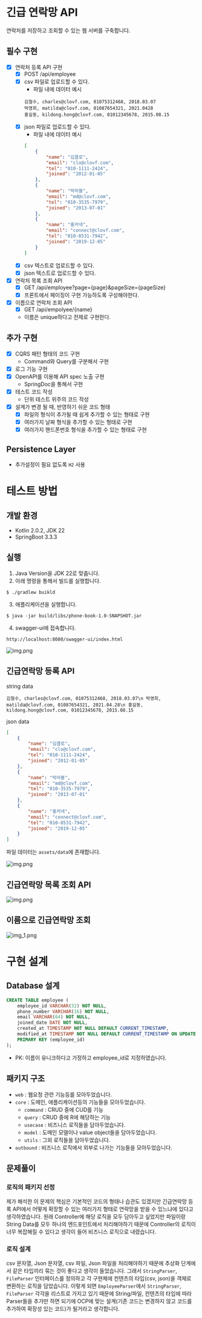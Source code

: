 # 긴급 연락망 API

연락처를 저장하고 조회할 수 있는 웹 서버를 구축합니다.

## 필수 구현

- [X]  연락처 등록 API 구현
    - [X]  POST /api/employee
    - [X]  csv 파일로 업로드할 수 있다.
        - 파일 내에 데이터 예시
       ```
       김철수, charles@clovf.com, 01075312468, 2018.03.07
       박영희, matilda@clovf.com, 01087654321, 2021.0428
       홍길동, kildong.hong@clovf.com, 01012345678, 2015.08.15
       ```
    - [X]  json 파일로 업로드할 수 있다.
        - 파일 내에 데이터 예시
       ```json
       [
           {
               "name": "김클로",
               "email": "clo@clovf.com",
               "tel": "010-1111-2424",
               "joined": "2012-01-05"
           },
           {
               "name": "박마블",
               "email": "md@clovf.com",
               "tel": "010-3535-7979",
               "joined": "2013-07-01"
           },
           {
               "name": "홍커넥",
               "email": "connect@clovf.com",
               "tel": "010-8531-7942",
               "joined": "2019-12-05"
           }
       ]
       ```
    - [X]  csv 텍스트로 업로드할 수 있다.
    - [X]  json 텍스트로 업로드할 수 있다.
- [X]  연락처 목록 조회 API
    - [X]  GET /api/employee?page={page}&pageSize={pageSize}
    - [X]  프론트에서 페이징이 구현 가능하도록 구성해야한다.
- [X]  이름으로 연락처 조회 API
    - [X]  GET /api/empolyee/{name}
    - 이름은 unique하다고 전제로 구현한다.

## 추가 구현

- [X]  CQRS 패턴 형태의 코드 구현
    - Command와 Query를 구분해서 구현
- [X]  로그 기능 구현
- [X]  OpenAPI를 이용해 API spec 노출 구현
    - SpringDoc을 통해서 구현
- [X]  테스트 코드 작성
    - 단위 테스트 위주의 코드 작성
- [X]  설계가 변경 될 때, 반영하기 쉬운 코드 형태
    - [X]  파일의 형식이 추가될 때 쉽게 추가할 수 있는 형태로 구현
    - [X]  여러가지 날짜 형식을 추가할 수 있는 형태로 구현
    - [X]  여러가지 핸드폰번호 형식을 추가할 수 있는 형태로 구현

## Persistence Layer

- 추가설정이 필요 없도록 `H2` 사용

# 테스트 방법
## 개발 환경
- Kotlin 2.0.2, JDK 22
- SpringBoot 3.3.3

## 실행
1. Java Version을 JDK 22로 맞춥니다.
2. 아래 명령을 통해서 빌드를 실행합니다.
```shell
$ ./gradlew buikld
```
3. 애플리케이션을 실행합니다.
```shell
$ java -jar build/libs/phone-book-1.0-SNAPSHOT.jar
```

4. swagger-ui에 접속합니다.
```
http://localhost:8080/swagger-ui/index.html
```

![img.png](assets/img/swagger.png)

## 긴급연락망 등록 API
string data
```
김철수, charles@clovf.com, 01075312468, 2018.03.07\n 박영희, matilda@clovf.com, 01087654321, 2021.04.28\n 홍길동, kildong.hong@clovf.com, 01012345678, 2015.08.15
```
json data
```json
[
	{
		"name": "김클로",
		"email": "clo@clovf.com",
		"tel": "010-1111-2424",
		"joined": "2012-01-05"
	},
	{
		"name": "박마블",
		"email": "md@clovf.com",
		"tel": "010-3535-7979",
		"joined": "2013-07-01"
	},
	{
		"name": "홍커넥",
		"email": "connect@clovf.com",
		"tel": "010-8531-7942",
		"joined": "2019-12-05"
	}
]
```
파일 데이터는 `assets/data`에 존재합니다.

![img.png](assets/img/post.png)

## 긴급연락망 목록 조회 API
![img.png](assets/img/get_list.png)

## 이름으로 긴급연락망 조회
![img_1.png](assets/img/get_name.png)

# 구현 설계

## Database 설계
```SQL
CREATE TABLE employee (
    employee_id VARCHAR(32) NOT NULL,
    phone_number VARCHAR(16) NOT NULL,
    email VARCHAR(64) NOT NULL,
    joined_date DATE NOT NULL,
    created_at TIMESTAMP NOT NULL DEFAULT CURRENT_TIMESTAMP,
    modified_at TIMESTAMP NOT NULL DEFAULT CURRENT_TIMESTAMP ON UPDATE CURRENT_TIMESTAMP,
    PRIMARY KEY (employee_id)
);
```
- PK: 이름이 유니크하다고 가정하고 employee_id로 지정하였습니다.

## 패키지 구조
- `web` : 웹요청 관련 기능등를 모아두었습니다.
- `core` : 도메인, 애플리케이션등의 기능들을 모아두었습니다.
  - `command` : CRUD 중에 CUD를 기능
  - `query` : CRUD 중에 R에 해당하는 기능
  - `usecase` : 비즈니스 로직들을 담아두었습니다.
  - `model` : 도메인 모델이나 value object들을 담아두었습니다.
  - `utils` : 그외 로직들을 담아두었습니다.
- `outbound` : 비즈니스 로직에서 외부로 나가는 기능들을 모아두었습니다.

## 문제풀이
### 로직의 패키지 선정
제가 해석한 이 문제의 핵심은 기본적인 코드의 형태나 습관도 있겠지만
긴급연락망 등록 API에서 어떻게 확장할 수 있는 여러가지 형태로 연락망을 받을 수 있느냐에 있다고
생각하였습니다.
원래 Controller에 해당 로직을 모두 담아두고 싶었지만 파일이랑 String Data를 모두 하나의 엔드포인트에서
처리해야하기 때문에 Controller의 로직이 너무 복잡해질 수 있다고 생각이 들어 비즈니스 로직으로 내렸습니다.

### 로직 설계
csv 문자열, Json 문자열, csv 파일, Json 파일을 처리해야하기 때문에 추상화 단계에서
같은 타입끼리 묶는 것이 좋다고 생각이 들었습니다. 그래서 `StringParser`, `FileParser`
인터페이스를 정의하고 각 구현체에 컨텐츠의 타입(csv, json)을 객체로 변환하는 로직을 담았습니다.
이렇게 되면 `EmployeeParser`에서 `StringParser`, `FileParser` 각각을 리스트로 가지고 있기 때문에
String/파일, 컨텐츠의 타입에 따라 Parser들을 추가만 하면 되기에 OCP에 맞는 설계(기존 코드는 변경하지 않고 코드를 추가하여 확장성 있는 코드)가 될거라고 생각합니다.
